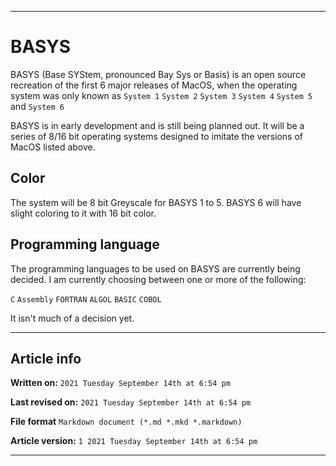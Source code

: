   
***

# BASYS

BASYS (Base SYStem, pronounced Bay Sys or Basis) is an open source recreation of the first 6 major releases of MacOS, when the operating system was only known as `System 1` `System 2` `System 3` `System 4` `System 5` and `System 6`

BASYS is in early development and is still being planned out. It will be a series of 8/16 bit operating systems designed to imitate the versions of MacOS listed above.

## Color

The system will be 8 bit Greyscale for BASYS 1 to 5. BASYS 6 will have slight coloring to it with 16 bit color.

## Programming language

The programming languages to be used on BASYS are currently being decided. I am currently choosing between one or more of the following:

`C` `Assembly` `FORTRAN` `ALGOL` `BASIC` `COBOL`

It isn't much of a decision yet.

***

## Article info

**Written on:** `2021 Tuesday September 14th at 6:54 pm`

**Last revised on:** `2021 Tuesday September 14th at 6:54 pm`

**File format** `Markdown document (*.md *.mkd *.markdown)`

**Article version:** `1 2021 Tuesday September 14th at 6:54 pm`

***
